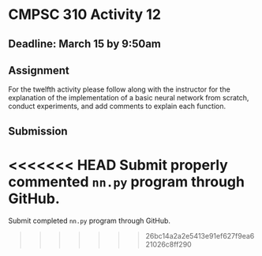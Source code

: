# CMPSC 310 Activity 12

## Deadline: March 15 by 9:50am

## Assignment

 For the twelfth activity please follow along with the instructor for the explanation of the implementation of a basic neural network from scratch, conduct experiments, and add comments to explain each function.
 
## Submission

<<<<<<< HEAD
Submit properly commented `nn.py` program through GitHub.
=======
Submit completed `nn.py` program through GitHub.
>>>>>>> 26bc14a2a2e5413e91ef627f9ea621026c8ff290
